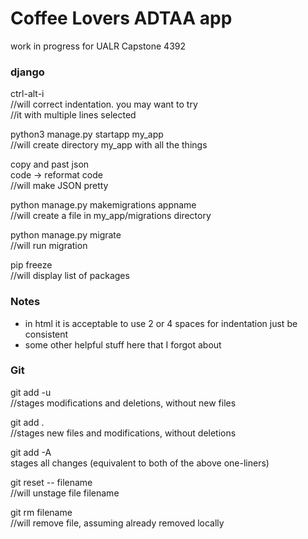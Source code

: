 # Coffee Lovers ADTAA app

work in progress for UALR Capstone 4392

### django
ctrl-alt-i  
//will correct indentation.  you may want to try  
//it with multiple lines selected  

python3 manage.py startapp my_app  
//will create directory my_app with all the things  

copy and past json  
code -> reformat code  
//will make JSON pretty

python manage.py makemigrations appname     
//will create a file in my_app/migrations directory  

python manage.py migrate  
//will run migration  

pip freeze  
//will display list of packages  
  

### Notes
- in html it is acceptable to use 2 or 4 spaces for indentation just be consistent  
- some other helpful stuff here that I forgot about

### Git
git add -u  
//stages modifications and deletions, without new files  

git add .  
//stages new files and modifications, without deletions  

git add -A  
stages all changes (equivalent to both of the above one-liners)  

git reset -- filename  
//will unstage file filename  

git rm filename  
//will remove file, assuming already removed locally  


